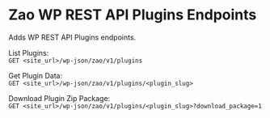 # Zao WP REST API Plugins Endpoints

Adds WP REST API Plugins endpoints.

List Plugins:  
`GET <site_url>/wp-json/zao/v1/plugins`

Get Plugin Data:  
`GET <site_url>/wp-json/zao/v1/plugins/<plugin_slug>`

Download Plugin Zip Package:  
`GET <site_url>/wp-json/zao/v1/plugins/<plugin_slug>?download_package=1`
